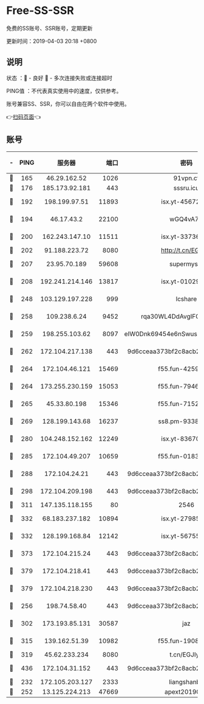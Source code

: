 # Free-SS-SSR

免费的SS账号、SSR账号，定期更新

更新时间：2019-04-03 20:18 +0800

## 说明

状态     ：🙂 - 良好 🙁 - 多次连接失败或连接超时

PING值   ：不代表真实使用中的速度，仅供参考。

账号兼容SS、SSR，你可以自由在两个软件中使用。

👉[扫码页面](https://liesauer.github.io/Free-SS-SSR/)👈

## 账号

|-|PING|服务器|端口|密码|加密方式|区域|
|:----:|:----:|:-----:|-----:|:----:|:----:|:----:|
|🙂|165|46.29.162.52|1026|91vpn.cf|rc4-md5|RU|
|🙂|176|185.173.92.181|443|sssru.icu|rc4-md5|RU|
|🙂|192|198.199.97.51|11893|isx.yt-45672617|aes-256-cfb|US|
|🙂|194|46.17.43.2|22100|wGQ4vA7D|aes-256-gcm|RU|
|🙂|200|162.243.147.10|11511|isx.yt-33736673|aes-256-cfb|US|
|🙂|202|91.188.223.72|8080|http://t.cn/EGJIyrl|rc4-md5|RU|
|🙂|207|23.95.70.189|59608|supermyssr|chacha20-ietf|US|
|🙂|208|192.241.214.146|13817|isx.yt-01029416|aes-256-cfb|US|
|🙂|248|103.129.197.228|999|lcshare|aes-256-cfb|US|
|🙂|258|109.238.6.24|9452|rqa30WL4DdAvgIFG6Fs3znzTa|aes-256-cfb|FR|
|🙂|259|198.255.103.62|8097|eIW0Dnk69454e6nSwuspv9DmS201tQ0D|aes-256-cfb|US|
|🙂|262|172.104.217.138|443|9d6cceaa373bf2c8acb22e60b6a58be6|aes-256-cfb|US|
|🙂|264|172.104.46.121|15469|f55.fun-42596050|aes-256-cfb|SG|
|🙂|264|173.255.230.159|15053|f55.fun-79461545|aes-256-cfb|US|
|🙂|265|45.33.80.198|15346|f55.fun-71521977|aes-256-cfb|US|
|🙂|269|128.199.143.68|16237|ss8.pm-93382956|aes-256-cfb|SG|
|🙂|280|104.248.152.162|12249|isx.yt-83670895|aes-256-cfb|SG|
|🙂|285|172.104.49.207|10659|f55.fun-01831291|aes-256-cfb|SG|
|🙂|288|172.104.24.21|443|9d6cceaa373bf2c8acb22e60b6a58be6|aes-256-cfb|US|
|🙂|298|172.104.209.198|443|9d6cceaa373bf2c8acb22e60b6a58be6|aes-256-cfb|US|
|🙂|311|147.135.118.155|80|2546|chacha20|US|
|🙂|332|68.183.237.182|10894|isx.yt-27985079|aes-256-cfb|SG|
|🙂|332|128.199.168.84|12142|isx.yt-56755881|aes-256-cfb|SG|
|🙂|373|172.104.215.24|443|9d6cceaa373bf2c8acb22e60b6a58be6|aes-256-cfb|US|
|🙂|379|172.104.218.41|443|9d6cceaa373bf2c8acb22e60b6a58be6|aes-256-cfb|US|
|🙂|379|172.104.218.230|443|9d6cceaa373bf2c8acb22e60b6a58be6|aes-256-cfb|US|
|🙂|256|198.74.58.40|443|9d6cceaa373bf2c8acb22e60b6a58be6|aes-256-cfb|US|
|🙂|302|173.193.85.131|30587|jaz|aes-256-cfb|US|
|🙂|315|139.162.51.39|10982|f55.fun-19086456|aes-256-cfb|SG|
|🙂|319|45.62.233.234|8080|t.cn/EGJIyrl|rc4-md5|CA|
|🙂|436|172.104.31.152|443|9d6cceaa373bf2c8acb22e60b6a58be6|aes-256-cfb|US|
|🙁|232|172.105.203.127|2333|liangshanbo|chacha20|JP|
|🙁|252|13.125.224.213|47669|apext2019001|chacha20|KR|
